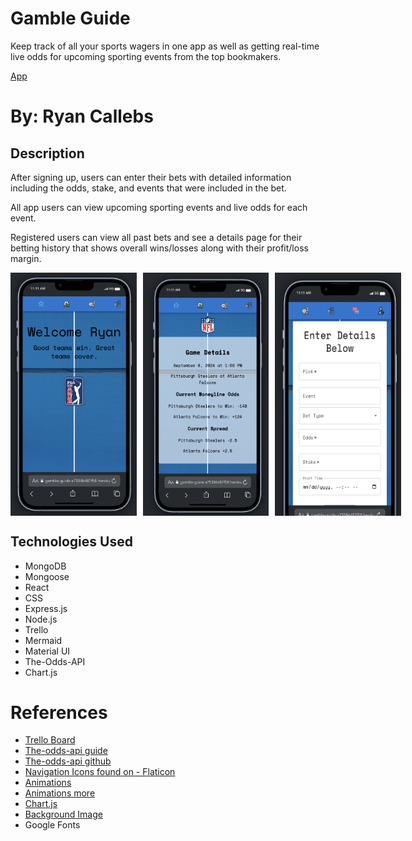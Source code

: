 # Gamble Guide

Keep track of all your sports wagers in one app as well as getting real-time live odds for upcoming sporting events from the top bookmakers.

[App](https://gamble-guide-a75586487f58.herokuapp.com/)

# By: Ryan Callebs

## Description

After signing up, users can enter their bets with detailed information including the odds, stake, and events that were included in the bet.

All app users can view upcoming sporting events and live odds for each event.

Registered users can view all past bets and see a details page for their betting history that shows overall wins/losses along with their profit/loss margin.

<div style="display: flex;">
    <img src="image.png" style="width: 40%; margin-right: 10px;">
    <img src="image-1.png" style="width: 40%; margin-right: 10px;">
    <img src="image-2.png" style="width: 40%;">
</div>

## Technologies Used

- MongoDB
- Mongoose
- React
- CSS
- Express.js
- Node.js
- Trello
- Mermaid
- Material UI
- The-Odds-API
- Chart.js

# References

- [Trello Board](https://trello.com/b/oP3i0H8S/bet-tracker-app)
- [The-odds-api guide](https://the-odds-api.com/liveapi/guides/v4/#overview)
- [The-odds-api github](https://github.com/the-odds-api)
- <a href="https://www.flaticon.com/free-icons/bet" title="Bet icons">Navigation Icons found on - Flaticon</a>
- [Animations](https://www.w3schools.com/css/css3_animations.asp)
- [Animations more](https://stackoverflow.com/questions/54758648/how-to-create-a-simple-spinning-animation-for-an-image-in-react)
- [Chart.js](https://www.chartjs.org/docs/latest/)
- [Background Image](https://unsplash.com/photos/blue-and-white-striped-textile-yUDldIrqW5E)
- Google Fonts
